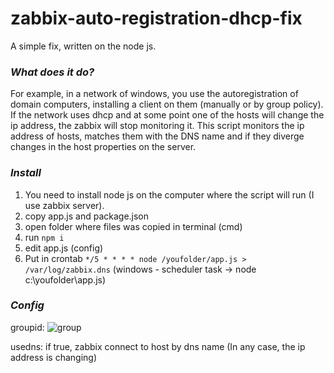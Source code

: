 # zabbix-auto-registration-dhcp-fix
A simple fix, written on the node js.

### _What does it do?_
For example, in a network of windows, you use the autoregistration of domain computers, installing a client on them (manually or by group policy). If the network uses dhcp and at some point one of the hosts will change the ip address, the zabbix will stop monitoring it. This script monitors the ip address of hosts, matches them with the DNS name and if they diverge changes in the host properties on the server.
### _Install_
1. You need to install node js on the computer where the script will run (I use zabbix server).
2. copy app.js and package.json
3. open folder where files was copied in terminal (cmd)
4. run ```npm i```
5. edit app.js (config)
6. Put in crontab ```*/5 * * * * node /youfolder/app.js > /var/log/zabbix.dns```
(windows - scheduler task -> node c:\youfolder\app.js)

### _Config_
groupid:
![group](https://image.ibb.co/dswkh7/2018_03_27_20_41_27.png)

usedns: if true, zabbix connect to host by dns name (In any case, the ip address is changing)
